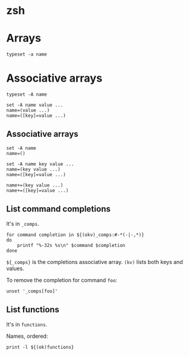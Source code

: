 # zsh

# Arrays

```shell
typeset -a name
```

# Associative arrays

```shell
typeset -A name
```

```shell
set -A name value ...
name=(value ...)
name=([key]=value ...)

```

## Associative arrays

```shell
set -A name
name=()

set -A name key value ...
name=(key value ...)
name=([key]=value ...)

name+=(key value ...)
name+=([key]=value ...)
```

## List command completions

It's in `_comps`.

```shell
for command completion in ${(okv)_comps:#-*(-|-,*)}
do
    printf "%-32s %s\n" $command $completion
done
```

`${_comps}` is the completions associative array. `(kv)` lists both keys and values.

To remove the completion for command `foo`:

```
unset '_comps[foo]'
```

## List functions

It's in `functions`.

Names, ordered:

```shell
print -l ${(ok)functions}
```
